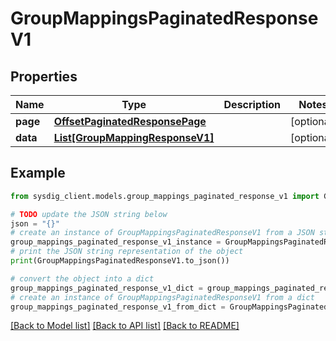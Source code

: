 # GroupMappingsPaginatedResponseV1


## Properties

Name | Type | Description | Notes
------------ | ------------- | ------------- | -------------
**page** | [**OffsetPaginatedResponsePage**](OffsetPaginatedResponsePage.md) |  | [optional] 
**data** | [**List[GroupMappingResponseV1]**](GroupMappingResponseV1.md) |  | [optional] 

## Example

```python
from sysdig_client.models.group_mappings_paginated_response_v1 import GroupMappingsPaginatedResponseV1

# TODO update the JSON string below
json = "{}"
# create an instance of GroupMappingsPaginatedResponseV1 from a JSON string
group_mappings_paginated_response_v1_instance = GroupMappingsPaginatedResponseV1.from_json(json)
# print the JSON string representation of the object
print(GroupMappingsPaginatedResponseV1.to_json())

# convert the object into a dict
group_mappings_paginated_response_v1_dict = group_mappings_paginated_response_v1_instance.to_dict()
# create an instance of GroupMappingsPaginatedResponseV1 from a dict
group_mappings_paginated_response_v1_from_dict = GroupMappingsPaginatedResponseV1.from_dict(group_mappings_paginated_response_v1_dict)
```
[[Back to Model list]](../README.md#documentation-for-models) [[Back to API list]](../README.md#documentation-for-api-endpoints) [[Back to README]](../README.md)



